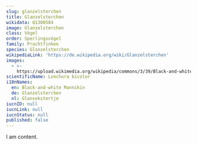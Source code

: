 ```yaml
---
slug: glanzelsterchen
title: Glanzelsterchen
wikidata: Q1300584
image: Glanzelsterchen
class: Vögel
order: Sperlingsvögel
family: Prachtfinken
species: Glanzelsterchen
wikipediaLink: 'https://de.wikipedia.org/wiki/Glanzelsterchen'
images:
  - >-
    https://upload.wikimedia.org/wikipedia/commons/3/39/Black-and-white_Mannikin_(Lonchura_bicolor).jpg
scientificName: Lonchura bicolor
i18nNames:
  en: Black-and-white Mannikin
  de: Glanzelsterchen
  nl: Glansekstertje
iucnID: null
iucnLink: null
iucnStatus: null
published: false
---
```


I am content.
